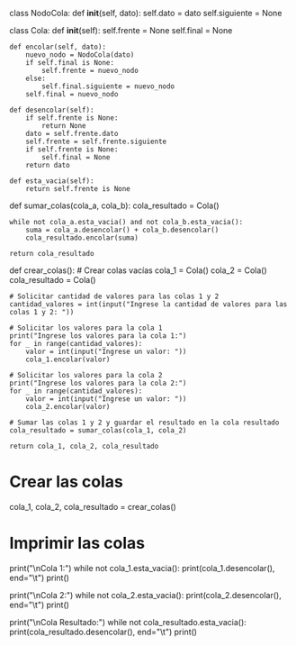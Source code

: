 class NodoCola:
    def __init__(self, dato):
        self.dato = dato
        self.siguiente = None

class Cola:
    def __init__(self):
        self.frente = None
        self.final = None

    def encolar(self, dato):
        nuevo_nodo = NodoCola(dato)
        if self.final is None:
            self.frente = nuevo_nodo
        else:
            self.final.siguiente = nuevo_nodo
        self.final = nuevo_nodo

    def desencolar(self):
        if self.frente is None:
            return None
        dato = self.frente.dato
        self.frente = self.frente.siguiente
        if self.frente is None:
            self.final = None
        return dato

    def esta_vacia(self):
        return self.frente is None

def sumar_colas(cola_a, cola_b):
    cola_resultado = Cola()

    while not cola_a.esta_vacia() and not cola_b.esta_vacia():
        suma = cola_a.desencolar() + cola_b.desencolar()
        cola_resultado.encolar(suma)

    return cola_resultado

def crear_colas():
    # Crear colas vacías
    cola_1 = Cola()
    cola_2 = Cola()
    cola_resultado = Cola()

    # Solicitar cantidad de valores para las colas 1 y 2
    cantidad_valores = int(input("Ingrese la cantidad de valores para las colas 1 y 2: "))

    # Solicitar los valores para la cola 1
    print("Ingrese los valores para la cola 1:")
    for _ in range(cantidad_valores):
        valor = int(input("Ingrese un valor: "))
        cola_1.encolar(valor)

    # Solicitar los valores para la cola 2
    print("Ingrese los valores para la cola 2:")
    for _ in range(cantidad_valores):
        valor = int(input("Ingrese un valor: "))
        cola_2.encolar(valor)

    # Sumar las colas 1 y 2 y guardar el resultado en la cola resultado
    cola_resultado = sumar_colas(cola_1, cola_2)

    return cola_1, cola_2, cola_resultado

# Crear las colas
cola_1, cola_2, cola_resultado = crear_colas()

# Imprimir las colas
print("\nCola 1:")
while not cola_1.esta_vacia():
    print(cola_1.desencolar(), end="\t")
print()

print("\nCola 2:")
while not cola_2.esta_vacia():
    print(cola_2.desencolar(), end="\t")
print()

print("\nCola Resultado:")
while not cola_resultado.esta_vacia():
    print(cola_resultado.desencolar(), end="\t")
print()
